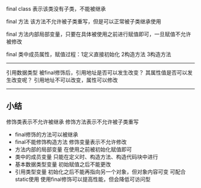 
final class 表示该类没有子类，不能被继承

final 方法 该方法不允许被子类重写，但是可以正常被子类继承使用

final 方法内部局部变量，只要在具体被使用之前进行赋值即可，一旦赋值不允许被修改

final 类中成员属性，赋值过程：1定义直接初始化 2构造方法 3构造方法

---

引用数据类型 被final修饰后，引用地址是否可以发生改变？ 其属性值是否可以发生改变呢？
引用地址不可以改变，属性可以修改

---

## 小结

修饰类表示不允许被继承
修饰方法表示不允许被子类重写 
  - final修饰的方法可以被继承
  - final不能修饰构造方法
修饰变量表示不允许修改
  - 方法内部的局部变量 在使用之前被初始化赋值即可
  - 类中的成员变量 只能在定义时、构造方法、构造代码块中进行
  - 基本数据类型变量 初始赋值之后不能更改
  - 引用类型变量 初始化之后不能再指向另一个对象，但对象内容可变
可配合static使用
使用final修饰可以提高性能，但会降低可访问型

